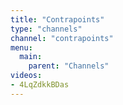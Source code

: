 ```yaml
---
title: "Contrapoints"
type: "channels"
channel: "contrapoints"
menu:
  main:
    parent: "Channels"
videos:
- 4LqZdkkBDas
---
```

